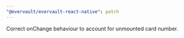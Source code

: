 ```yaml
---
"@evervault/evervault-react-native": patch
---
```


Correct onChange behaviour to account for unmounted card number.
